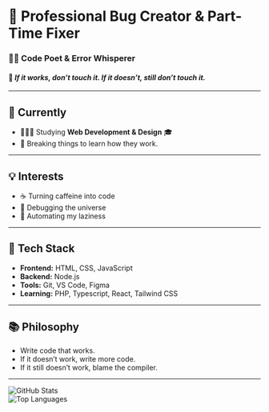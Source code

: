 # 🚀 Professional Bug Creator & Part-Time Fixer  
### 🧙‍♂️ Code Poet & Error Whisperer  
#### 🚧 *If it works, don’t touch it. If it doesn’t, still don’t touch it.*  

---

## 🌱 **Currently**  
- 🙇🏼‍♂️ Studying **Web Development & Design** 🎓  
- 🔨 Breaking things to learn how they work.  

---

## 💡 **Interests**  
- ☕ Turning caffeine into code  
- 🐛 Debugging the universe  
- 🤖 Automating my laziness  

---

## 🔧 **Tech Stack**  
- **Frontend:** HTML, CSS, JavaScript  
- **Backend:** Node.js  
- **Tools:** Git, VS Code, Figma  
- **Learning:** PHP, Typescript, React, Tailwind CSS

---

## 📚 **Philosophy**  
- Write code that works.  
- If it doesn’t work, write more code.  
- If it still doesn’t work, blame the compiler.

---

![GitHub Stats](https://github-readme-stats.vercel.app/api?username=friedrich-x&show_icons=true&theme=radical)  
![Top Languages](https://github-readme-stats.vercel.app/api/top-langs/?username=friedrich-x&layout=compact&theme=radical)  
